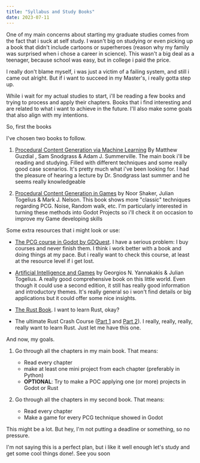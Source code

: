 ```yaml
---
title: "Syllabus and Study Books"
date: 2023-07-11
---
```


One of my main concerns about starting my graduate studies comes from the fact that i suck at self study. I wasn't big on studying or even picking up a book that didn't include cartoons or superheroes (reason why my family was surprised when i chose a career in science). This wasn't a big deal as a teenager, because school was easy, but in college i paid the price. 

I really don't blame myself, i was just a victim of a failing system, and still i came out alright. But if i want to succeed in my Master's, i really gotta step up.

While i wait for my actual studies to start, i'll be reading a few books and trying to process and apply their chapters. Books that i find interesting and are related to what i want to achieve in the future. I'll also make some goals that also align with my intentions.

So, first the books

I've chosen two books to follow.

1. [Procedural Content Generation via Machine Learning](https://link.springer.com/book/10.1007/978-3-031-16719-5) By Matthew Guzdial , Sam Snodgrass & Adam J. Summerville. The main book i'll be reading and studying. Filled with different techniques and some really good case scenarios. It's pretty much what i've been looking for. I had the pleasure of hearing a lecture by Dr. Snodgrass last summer and he seems really knowledgeable 

2. [Procedural Content Generation in Games](https://link.springer.com/book/10.1007/978-3-319-42716-4) by Noor Shaker, Julian Togelius & Mark J. Nelson. This book shows more "classic" techniques regarding PCG. Noise, Random walk, etc. I'm particularly interested in turning these methods into Godot Projects so i'll check it on occasion to improve my Game developing skills

Some extra resources that i might look or use:

- [The PCG course in Godot by GDQuest](https://gdquest.mavenseed.com/courses/godot-pcg-secrets). I have a serious problem: I buy courses and never finish them. I think i work better with a book and doing things at my pace. But i really want to check this course, at least at the resource level if i get lost.

- [Artificial Intelligence and Games](https://gameaibook.org/) by Georgios N. Yannakakis & Julian Togelius. A really good comprehensive book on this little world. Even though it could use a second edition, it still has really good information and introductory themes. It's really general so i won't find details or big applications but it could offer some nice insights.

- [The Rust Book](https://rust-book.cs.brown.edu/). I want to learn Rust, okay?

- The ultimate Rust Crash Course ([Part 1](https://www.udemy.com/course/ultimate-rust-crash-course/) and [Part 2](https://www.udemy.com/course/ultimate-rust-2/)). I really, really, really, really want to learn Rust. Just let me have this one.

And now, my goals.

1. Go through all the chapters in my main book. That means:
    - Read every chapter
    - make at least one mini project from each chapter (preferably in Python)
    - **OPTIONAL**: Try to make a POC applying one (or more) projects in Godot or Rust

2. Go through all the chapters in my second book. That means:
    - Read every chapter
    - Make a game for every PCG technique showed in Godot


This might be a lot. But hey, I'm not putting a deadline or something, so no pressure.

I'm not saying this is a perfect plan, but i like it well enough let's study and get some cool things done!. See you soon


